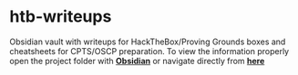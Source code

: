 # htb-writeups

Obsidian vault with writeups for HackTheBox/Proving Grounds boxes and cheatsheets for CPTS/OSCP preparation. To view the information properly open the project folder with **[Obsidian](https://obsidian.md/)** or navigate directly from **[here](https://github.com/ajcriado/htb-writeups/tree/main/Boxes)**
